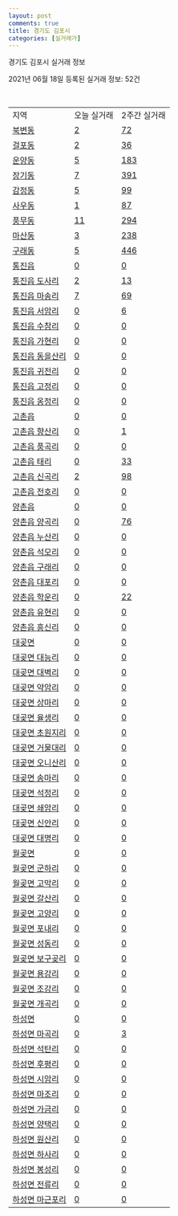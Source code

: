 ```yaml
---
layout: post
comments: true
title: 경기도 김포시
categories: [실거래가]
---
```


경기도 김포시 실거래 정보

2021년 06월 18일 등록된 실거래 정보: 52건

<script type="text/javascript">
  google.charts.load('current', {'packages':['corechart']});
  google.charts.setOnLoadCallback(drawChart);

  function drawChart() {
    var data = google.visualization.arrayToDataTable([['거래일', '매매', '전월세', '전매'], ['2021-02', 0, 43, 0], ['2021-03', 24, 206, 1], ['2021-04', 220, 437, 12], ['2021-05', 344, 523, 51], ['2021-06', 82, 220, 4]]);

    var options = {
      title: '최근 유형별 거래량 추이',
      legend: { position: 'bottom' }
    };

    var chart = new google.visualization.LineChart(document.getElementById('columnchart_material'));
    chart.draw(data, (options));
  }
</script>

<div id="columnchart_material" style="width: 450px; margin-left: -35px"></div>
<br>
<table class="sortable">
  <tr>
    <td>지역</td>
    <td>오늘 실거래</td>
    <td>2주간 실거래</td>
  </tr>

  
  <tr class="item">
    <td><a href="4157010100.html">북변동</a></td>
    <td><a href="4157010100.html">2</a></td>
    <td><a href="4157010100.html">72</a></td>
  </tr>
    

  <tr class="item">
    <td><a href="4157010200.html">걸포동</a></td>
    <td><a href="4157010200.html">2</a></td>
    <td><a href="4157010200.html">36</a></td>
  </tr>
    

  <tr class="item">
    <td><a href="4157010300.html">운양동</a></td>
    <td><a href="4157010300.html">5</a></td>
    <td><a href="4157010300.html">183</a></td>
  </tr>
    

  <tr class="item">
    <td><a href="4157010400.html">장기동</a></td>
    <td><a href="4157010400.html">7</a></td>
    <td><a href="4157010400.html">391</a></td>
  </tr>
    

  <tr class="item">
    <td><a href="4157010500.html">감정동</a></td>
    <td><a href="4157010500.html">5</a></td>
    <td><a href="4157010500.html">99</a></td>
  </tr>
    

  <tr class="item">
    <td><a href="4157010600.html">사우동</a></td>
    <td><a href="4157010600.html">1</a></td>
    <td><a href="4157010600.html">87</a></td>
  </tr>
    

  <tr class="item">
    <td><a href="4157010700.html">풍무동</a></td>
    <td><a href="4157010700.html">11</a></td>
    <td><a href="4157010700.html">294</a></td>
  </tr>
    

  <tr class="item">
    <td><a href="4157010800.html">마산동</a></td>
    <td><a href="4157010800.html">3</a></td>
    <td><a href="4157010800.html">238</a></td>
  </tr>
    

  <tr class="item">
    <td><a href="4157010900.html">구래동</a></td>
    <td><a href="4157010900.html">5</a></td>
    <td><a href="4157010900.html">446</a></td>
  </tr>
    

  <tr class="item">
    <td><a href="4157025000.html">통진읍</a></td>
    <td><a href="4157025000.html">0</a></td>
    <td><a href="4157025000.html">0</a></td>
  </tr>
    

  <tr class="item">
    <td><a href="4157025021.html">통진읍 도사리</a></td>
    <td><a href="4157025021.html">2</a></td>
    <td><a href="4157025021.html">13</a></td>
  </tr>
    

  <tr class="item">
    <td><a href="4157025022.html">통진읍 마송리</a></td>
    <td><a href="4157025022.html">7</a></td>
    <td><a href="4157025022.html">69</a></td>
  </tr>
    

  <tr class="item">
    <td><a href="4157025023.html">통진읍 서암리</a></td>
    <td><a href="4157025023.html">0</a></td>
    <td><a href="4157025023.html">6</a></td>
  </tr>
    

  <tr class="item">
    <td><a href="4157025024.html">통진읍 수참리</a></td>
    <td><a href="4157025024.html">0</a></td>
    <td><a href="4157025024.html">0</a></td>
  </tr>
    

  <tr class="item">
    <td><a href="4157025025.html">통진읍 가현리</a></td>
    <td><a href="4157025025.html">0</a></td>
    <td><a href="4157025025.html">0</a></td>
  </tr>
    

  <tr class="item">
    <td><a href="4157025026.html">통진읍 동을산리</a></td>
    <td><a href="4157025026.html">0</a></td>
    <td><a href="4157025026.html">0</a></td>
  </tr>
    

  <tr class="item">
    <td><a href="4157025027.html">통진읍 귀전리</a></td>
    <td><a href="4157025027.html">0</a></td>
    <td><a href="4157025027.html">0</a></td>
  </tr>
    

  <tr class="item">
    <td><a href="4157025028.html">통진읍 고정리</a></td>
    <td><a href="4157025028.html">0</a></td>
    <td><a href="4157025028.html">0</a></td>
  </tr>
    

  <tr class="item">
    <td><a href="4157025029.html">통진읍 옹정리</a></td>
    <td><a href="4157025029.html">0</a></td>
    <td><a href="4157025029.html">0</a></td>
  </tr>
    

  <tr class="item">
    <td><a href="4157025300.html">고촌읍</a></td>
    <td><a href="4157025300.html">0</a></td>
    <td><a href="4157025300.html">0</a></td>
  </tr>
    

  <tr class="item">
    <td><a href="4157025321.html">고촌읍 향산리</a></td>
    <td><a href="4157025321.html">0</a></td>
    <td><a href="4157025321.html">1</a></td>
  </tr>
    

  <tr class="item">
    <td><a href="4157025322.html">고촌읍 풍곡리</a></td>
    <td><a href="4157025322.html">0</a></td>
    <td><a href="4157025322.html">0</a></td>
  </tr>
    

  <tr class="item">
    <td><a href="4157025323.html">고촌읍 태리</a></td>
    <td><a href="4157025323.html">0</a></td>
    <td><a href="4157025323.html">33</a></td>
  </tr>
    

  <tr class="item">
    <td><a href="4157025324.html">고촌읍 신곡리</a></td>
    <td><a href="4157025324.html">2</a></td>
    <td><a href="4157025324.html">98</a></td>
  </tr>
    

  <tr class="item">
    <td><a href="4157025325.html">고촌읍 전호리</a></td>
    <td><a href="4157025325.html">0</a></td>
    <td><a href="4157025325.html">0</a></td>
  </tr>
    

  <tr class="item">
    <td><a href="4157025600.html">양촌읍</a></td>
    <td><a href="4157025600.html">0</a></td>
    <td><a href="4157025600.html">0</a></td>
  </tr>
    

  <tr class="item">
    <td><a href="4157025621.html">양촌읍 양곡리</a></td>
    <td><a href="4157025621.html">0</a></td>
    <td><a href="4157025621.html">76</a></td>
  </tr>
    

  <tr class="item">
    <td><a href="4157025622.html">양촌읍 누산리</a></td>
    <td><a href="4157025622.html">0</a></td>
    <td><a href="4157025622.html">0</a></td>
  </tr>
    

  <tr class="item">
    <td><a href="4157025623.html">양촌읍 석모리</a></td>
    <td><a href="4157025623.html">0</a></td>
    <td><a href="4157025623.html">0</a></td>
  </tr>
    

  <tr class="item">
    <td><a href="4157025624.html">양촌읍 구래리</a></td>
    <td><a href="4157025624.html">0</a></td>
    <td><a href="4157025624.html">0</a></td>
  </tr>
    

  <tr class="item">
    <td><a href="4157025625.html">양촌읍 대포리</a></td>
    <td><a href="4157025625.html">0</a></td>
    <td><a href="4157025625.html">0</a></td>
  </tr>
    

  <tr class="item">
    <td><a href="4157025626.html">양촌읍 학운리</a></td>
    <td><a href="4157025626.html">0</a></td>
    <td><a href="4157025626.html">22</a></td>
  </tr>
    

  <tr class="item">
    <td><a href="4157025627.html">양촌읍 유현리</a></td>
    <td><a href="4157025627.html">0</a></td>
    <td><a href="4157025627.html">0</a></td>
  </tr>
    

  <tr class="item">
    <td><a href="4157025628.html">양촌읍 흥신리</a></td>
    <td><a href="4157025628.html">0</a></td>
    <td><a href="4157025628.html">0</a></td>
  </tr>
    

  <tr class="item">
    <td><a href="4157034000.html">대곶면</a></td>
    <td><a href="4157034000.html">0</a></td>
    <td><a href="4157034000.html">0</a></td>
  </tr>
    

  <tr class="item">
    <td><a href="4157034021.html">대곶면 대능리</a></td>
    <td><a href="4157034021.html">0</a></td>
    <td><a href="4157034021.html">0</a></td>
  </tr>
    

  <tr class="item">
    <td><a href="4157034022.html">대곶면 대벽리</a></td>
    <td><a href="4157034022.html">0</a></td>
    <td><a href="4157034022.html">0</a></td>
  </tr>
    

  <tr class="item">
    <td><a href="4157034023.html">대곶면 약암리</a></td>
    <td><a href="4157034023.html">0</a></td>
    <td><a href="4157034023.html">0</a></td>
  </tr>
    

  <tr class="item">
    <td><a href="4157034024.html">대곶면 상마리</a></td>
    <td><a href="4157034024.html">0</a></td>
    <td><a href="4157034024.html">0</a></td>
  </tr>
    

  <tr class="item">
    <td><a href="4157034025.html">대곶면 율생리</a></td>
    <td><a href="4157034025.html">0</a></td>
    <td><a href="4157034025.html">0</a></td>
  </tr>
    

  <tr class="item">
    <td><a href="4157034026.html">대곶면 초원지리</a></td>
    <td><a href="4157034026.html">0</a></td>
    <td><a href="4157034026.html">0</a></td>
  </tr>
    

  <tr class="item">
    <td><a href="4157034027.html">대곶면 거물대리</a></td>
    <td><a href="4157034027.html">0</a></td>
    <td><a href="4157034027.html">0</a></td>
  </tr>
    

  <tr class="item">
    <td><a href="4157034028.html">대곶면 오니산리</a></td>
    <td><a href="4157034028.html">0</a></td>
    <td><a href="4157034028.html">0</a></td>
  </tr>
    

  <tr class="item">
    <td><a href="4157034029.html">대곶면 송마리</a></td>
    <td><a href="4157034029.html">0</a></td>
    <td><a href="4157034029.html">0</a></td>
  </tr>
    

  <tr class="item">
    <td><a href="4157034030.html">대곶면 석정리</a></td>
    <td><a href="4157034030.html">0</a></td>
    <td><a href="4157034030.html">0</a></td>
  </tr>
    

  <tr class="item">
    <td><a href="4157034031.html">대곶면 쇄암리</a></td>
    <td><a href="4157034031.html">0</a></td>
    <td><a href="4157034031.html">0</a></td>
  </tr>
    

  <tr class="item">
    <td><a href="4157034032.html">대곶면 신안리</a></td>
    <td><a href="4157034032.html">0</a></td>
    <td><a href="4157034032.html">0</a></td>
  </tr>
    

  <tr class="item">
    <td><a href="4157034033.html">대곶면 대명리</a></td>
    <td><a href="4157034033.html">0</a></td>
    <td><a href="4157034033.html">0</a></td>
  </tr>
    

  <tr class="item">
    <td><a href="4157035000.html">월곶면</a></td>
    <td><a href="4157035000.html">0</a></td>
    <td><a href="4157035000.html">0</a></td>
  </tr>
    

  <tr class="item">
    <td><a href="4157035021.html">월곶면 군하리</a></td>
    <td><a href="4157035021.html">0</a></td>
    <td><a href="4157035021.html">0</a></td>
  </tr>
    

  <tr class="item">
    <td><a href="4157035022.html">월곶면 고막리</a></td>
    <td><a href="4157035022.html">0</a></td>
    <td><a href="4157035022.html">0</a></td>
  </tr>
    

  <tr class="item">
    <td><a href="4157035023.html">월곶면 갈산리</a></td>
    <td><a href="4157035023.html">0</a></td>
    <td><a href="4157035023.html">0</a></td>
  </tr>
    

  <tr class="item">
    <td><a href="4157035024.html">월곶면 고양리</a></td>
    <td><a href="4157035024.html">0</a></td>
    <td><a href="4157035024.html">0</a></td>
  </tr>
    

  <tr class="item">
    <td><a href="4157035025.html">월곶면 포내리</a></td>
    <td><a href="4157035025.html">0</a></td>
    <td><a href="4157035025.html">0</a></td>
  </tr>
    

  <tr class="item">
    <td><a href="4157035026.html">월곶면 성동리</a></td>
    <td><a href="4157035026.html">0</a></td>
    <td><a href="4157035026.html">0</a></td>
  </tr>
    

  <tr class="item">
    <td><a href="4157035027.html">월곶면 보구곶리</a></td>
    <td><a href="4157035027.html">0</a></td>
    <td><a href="4157035027.html">0</a></td>
  </tr>
    

  <tr class="item">
    <td><a href="4157035028.html">월곶면 용강리</a></td>
    <td><a href="4157035028.html">0</a></td>
    <td><a href="4157035028.html">0</a></td>
  </tr>
    

  <tr class="item">
    <td><a href="4157035029.html">월곶면 조강리</a></td>
    <td><a href="4157035029.html">0</a></td>
    <td><a href="4157035029.html">0</a></td>
  </tr>
    

  <tr class="item">
    <td><a href="4157035030.html">월곶면 개곡리</a></td>
    <td><a href="4157035030.html">0</a></td>
    <td><a href="4157035030.html">0</a></td>
  </tr>
    

  <tr class="item">
    <td><a href="4157036000.html">하성면</a></td>
    <td><a href="4157036000.html">0</a></td>
    <td><a href="4157036000.html">0</a></td>
  </tr>
    

  <tr class="item">
    <td><a href="4157036021.html">하성면 마곡리</a></td>
    <td><a href="4157036021.html">0</a></td>
    <td><a href="4157036021.html">3</a></td>
  </tr>
    

  <tr class="item">
    <td><a href="4157036022.html">하성면 석탄리</a></td>
    <td><a href="4157036022.html">0</a></td>
    <td><a href="4157036022.html">0</a></td>
  </tr>
    

  <tr class="item">
    <td><a href="4157036023.html">하성면 후평리</a></td>
    <td><a href="4157036023.html">0</a></td>
    <td><a href="4157036023.html">0</a></td>
  </tr>
    

  <tr class="item">
    <td><a href="4157036024.html">하성면 시암리</a></td>
    <td><a href="4157036024.html">0</a></td>
    <td><a href="4157036024.html">0</a></td>
  </tr>
    

  <tr class="item">
    <td><a href="4157036025.html">하성면 마조리</a></td>
    <td><a href="4157036025.html">0</a></td>
    <td><a href="4157036025.html">0</a></td>
  </tr>
    

  <tr class="item">
    <td><a href="4157036026.html">하성면 가금리</a></td>
    <td><a href="4157036026.html">0</a></td>
    <td><a href="4157036026.html">0</a></td>
  </tr>
    

  <tr class="item">
    <td><a href="4157036027.html">하성면 양택리</a></td>
    <td><a href="4157036027.html">0</a></td>
    <td><a href="4157036027.html">0</a></td>
  </tr>
    

  <tr class="item">
    <td><a href="4157036028.html">하성면 원산리</a></td>
    <td><a href="4157036028.html">0</a></td>
    <td><a href="4157036028.html">0</a></td>
  </tr>
    

  <tr class="item">
    <td><a href="4157036029.html">하성면 하사리</a></td>
    <td><a href="4157036029.html">0</a></td>
    <td><a href="4157036029.html">0</a></td>
  </tr>
    

  <tr class="item">
    <td><a href="4157036030.html">하성면 봉성리</a></td>
    <td><a href="4157036030.html">0</a></td>
    <td><a href="4157036030.html">0</a></td>
  </tr>
    

  <tr class="item">
    <td><a href="4157036031.html">하성면 전류리</a></td>
    <td><a href="4157036031.html">0</a></td>
    <td><a href="4157036031.html">0</a></td>
  </tr>
    

  <tr class="item">
    <td><a href="4157036032.html">하성면 마근포리</a></td>
    <td><a href="4157036032.html">0</a></td>
    <td><a href="4157036032.html">0</a></td>
  </tr>
    


</table>


    